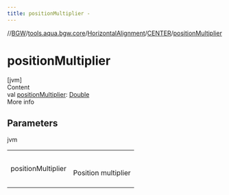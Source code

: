 ```yaml
---
title: positionMultiplier -
---
```

//[BGW](../../../../index.md)/[tools.aqua.bgw.core](../../index.md)/[HorizontalAlignment](../index.md)/[CENTER](index.md)/[positionMultiplier](position-multiplier.md)



# positionMultiplier  
[jvm]  
Content  
val [positionMultiplier](position-multiplier.md): [Double](https://kotlinlang.org/api/latest/jvm/stdlib/kotlin/-double/index.html)  
More info  


## Parameters  
  
jvm  
  
| | |
|---|---|
| <a name="tools.aqua.bgw.core/HorizontalAlignment.CENTER/positionMultiplier/#/PointingToDeclaration/"></a>positionMultiplier| <a name="tools.aqua.bgw.core/HorizontalAlignment.CENTER/positionMultiplier/#/PointingToDeclaration/"></a><br><br>Position multiplier<br><br>|
  
  



